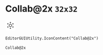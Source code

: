 # Collab@2x `32x32`
<img src="/img/Collab@2x.png" width=32 height=32>

``` CSharp
EditorGUIUtility.IconContent("Collab@2x")
```
```
Collab@2x
```
